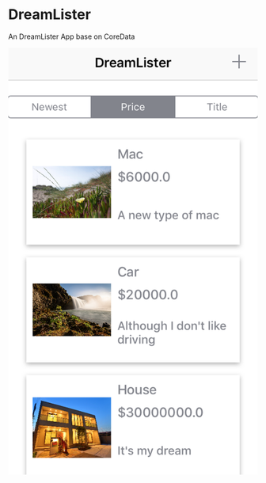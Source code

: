 # DreamLister
An DreamLister App base on CoreData
<p align="center"><img src="https://github.com/sunhuanji/DreamLister/blob/master/sample.png"/></p>
